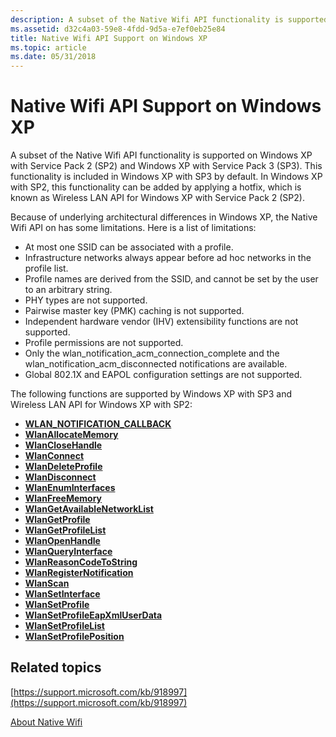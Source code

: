 ```yaml
---
description: A subset of the Native Wifi API functionality is supported on Windows XP with Service Pack 2 (SP2) and Windows XP with Service Pack 3 (SP3).
ms.assetid: d32c4a03-59e8-4fdd-9d5a-e7ef0eb25e84
title: Native Wifi API Support on Windows XP
ms.topic: article
ms.date: 05/31/2018
---
```


# Native Wifi API Support on Windows XP

A subset of the Native Wifi API functionality is supported on Windows XP with Service Pack 2 (SP2) and Windows XP with Service Pack 3 (SP3). This functionality is included in Windows XP with SP3 by default. In Windows XP with SP2, this functionality can be added by applying a hotfix, which is known as Wireless LAN API for Windows XP with Service Pack 2 (SP2).

Because of underlying architectural differences in Windows XP, the Native Wifi API on has some limitations. Here is a list of limitations:

-   At most one SSID can be associated with a profile.
-   Infrastructure networks always appear before ad hoc networks in the profile list.
-   Profile names are derived from the SSID, and cannot be set by the user to an arbitrary string.
-   PHY types are not supported.
-   Pairwise master key (PMK) caching is not supported.
-   Independent hardware vendor (IHV) extensibility functions are not supported.
-   Profile permissions are not supported.
-   Only the wlan\_notification\_acm\_connection\_complete and the wlan\_notification\_acm\_disconnected notifications are available.
-   Global 802.1X and EAPOL configuration settings are not supported.

The following functions are supported by Windows XP with SP3 and Wireless LAN API for Windows XP with SP2:

-   [**WLAN\_NOTIFICATION\_CALLBACK**](/windows/win32/api/wlanapi/nc-wlanapi-wlan_notification_callback)
-   [**WlanAllocateMemory**](/windows/desktop/api/wlanapi/nf-wlanapi-wlanallocatememory)
-   [**WlanCloseHandle**](/windows/desktop/api/wlanapi/nf-wlanapi-wlanclosehandle)
-   [**WlanConnect**](/windows/desktop/api/wlanapi/nf-wlanapi-wlanconnect)
-   [**WlanDeleteProfile**](/windows/desktop/api/wlanapi/nf-wlanapi-wlandeleteprofile)
-   [**WlanDisconnect**](/windows/desktop/api/wlanapi/nf-wlanapi-wlandisconnect)
-   [**WlanEnumInterfaces**](/windows/desktop/api/wlanapi/nf-wlanapi-wlanenuminterfaces)
-   [**WlanFreeMemory**](/windows/desktop/api/wlanapi/nf-wlanapi-wlanfreememory)
-   [**WlanGetAvailableNetworkList**](/windows/desktop/api/wlanapi/nf-wlanapi-wlangetavailablenetworklist)
-   [**WlanGetProfile**](/windows/desktop/api/wlanapi/nf-wlanapi-wlangetprofile)
-   [**WlanGetProfileList**](/windows/desktop/api/wlanapi/nf-wlanapi-wlangetprofilelist)
-   [**WlanOpenHandle**](/windows/desktop/api/wlanapi/nf-wlanapi-wlanopenhandle)
-   [**WlanQueryInterface**](/windows/desktop/api/Wlanapi/nf-wlanapi-wlanqueryinterface)
-   [**WlanReasonCodeToString**](/windows/desktop/api/wlanapi/nf-wlanapi-wlanreasoncodetostring)
-   [**WlanRegisterNotification**](/windows/desktop/api/wlanapi/nf-wlanapi-wlanregisternotification)
-   [**WlanScan**](/windows/desktop/api/wlanapi/nf-wlanapi-wlanscan)
-   [**WlanSetInterface**](/windows/desktop/api/Wlanapi/nf-wlanapi-wlansetinterface)
-   [**WlanSetProfile**](/windows/desktop/api/wlanapi/nf-wlanapi-wlansetprofile)
-   [**WlanSetProfileEapXmlUserData**](/windows/desktop/api/wlanapi/nf-wlanapi-wlansetprofileeapxmluserdata)
-   [**WlanSetProfileList**](/windows/desktop/api/wlanapi/nf-wlanapi-wlansetprofilelist)
-   [**WlanSetProfilePosition**](/windows/desktop/api/wlanapi/nf-wlanapi-wlansetprofileposition)

## Related topics

<dl> <dt>

[https://support.microsoft.com/kb/918997](https://support.microsoft.com/kb/918997)
</dt> <dt>

[About Native Wifi](about-native-wifi.md)
</dt> </dl>

 

 
